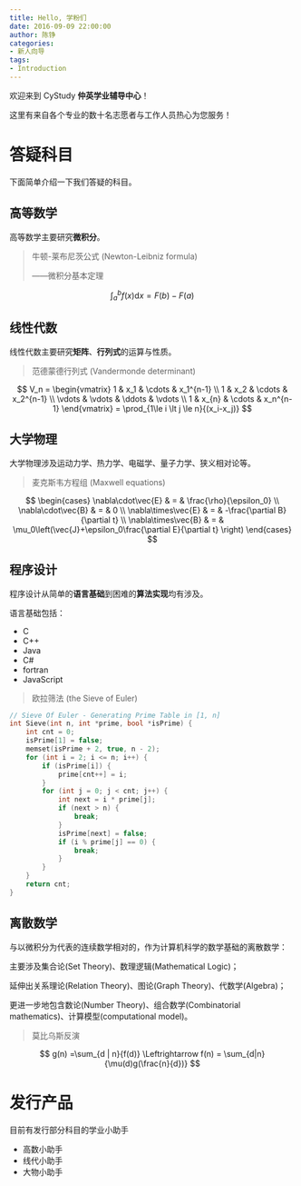 ```yaml
---
title: Hello, 学粉们
date: 2016-09-09 22:00:00
author: 陈铮
categories:
- 新人向导
tags: 
- Introduction
---
```


欢迎来到 CyStudy **仲英学业辅导中心**！

这里有来自各个专业的数十名志愿者与工作人员热心为您服务！

<!--more-->

# 答疑科目

下面简单介绍一下我们答疑的科目。

## 高等数学

高等数学主要研究**微积分**。

> 牛顿-莱布尼茨公式 (Newton-Leibniz formula)
>
> ——微积分基本定理

$$
\int_a^b f(x)  \mathrm{d}x = F(b) - F(a)
$$
## 线性代数

线性代数主要研究**矩阵**、**行列式**的运算与性质。

> 范德蒙德行列式 (Vandermonde determinant)

$$
V_n = 
\begin{vmatrix}
1 & x_1 & \cdots & x_1^{n-1} \\
1 & x_2 & \cdots & x_2^{n-1} \\
\vdots & \vdots & \ddots & \vdots \\
1 & x_{n} & \cdots & x_n^{n-1}
\end{vmatrix} = \prod_{1\le i \lt j \le n}{(x_i-x_j)}
$$

## 大学物理

大学物理涉及运动力学、热力学、电磁学、量子力学、狭义相对论等。

> 麦克斯韦方程组 (Maxwell equations)

$$
\begin{cases}
\nabla\cdot\vec{E} & = & \frac{\rho}{\epsilon_0} \\
\nabla\cdot\vec{B} & = & 0 \\
\nabla\times\vec{E} & = & -\frac{\partial B}{\partial t} \\
\nabla\times\vec{B} & = & \mu_0\left(\vec{J}+\epsilon_0\frac{\partial E}{\partial t} \right)
\end{cases}
$$

## 程序设计

程序设计从简单的**语言基础**到困难的**算法实现**均有涉及。

语言基础包括：

+ C
+ C++
+ Java
+ C#
+ fortran
+ JavaScript

> 欧拉筛法 (the Sieve of Euler)
>

```cpp
// Sieve Of Euler - Generating Prime Table in [1, n]
int Sieve(int n, int *prime, bool *isPrime) {
    int cnt = 0;
    isPrime[1] = false;
    memset(isPrime + 2, true, n - 2);
    for (int i = 2; i <= n; i++) {
        if (isPrime[i]) {
            prime[cnt++] = i;
        }
        for (int j = 0; j < cnt; j++) {
            int next = i * prime[j];
            if (next > n) {
                break;
            }
            isPrime[next] = false;
            if (i % prime[j] == 0) {
                break;
            }
        }
    }
    return cnt;
}
```

## 离散数学

与以微积分为代表的连续数学相对的，作为计算机科学的数学基础的离散数学：

主要涉及集合论(Set Theory)、数理逻辑(Mathematical Logic)；

延伸出关系理论(Relation Theory)、图论(Graph Theory)、代数学(Algebra)；

更进一步地包含数论(Number Theory)、组合数学(Combinatorial mathematics)、计算模型(computational model)。

> 莫比乌斯反演

$$
g(n) =\sum_{d | n}{f(d)} \Leftrightarrow f(n) = \sum_{d|n}{\mu(d)g(\frac{n}{d})}
$$

# 发行产品

目前有发行部分科目的学业小助手

+ 高数小助手
+ 线代小助手
+ 大物小助手

